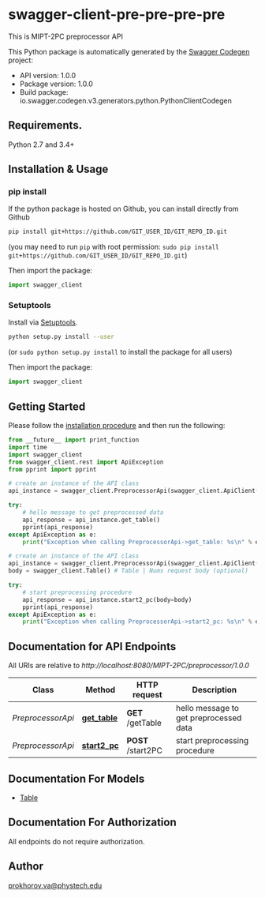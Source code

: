 # swagger-client-pre-pre-pre-pre
This is MIPT-2PC preprocessor API

This Python package is automatically generated by the [Swagger Codegen](https://github.com/swagger-api/swagger-codegen) project:

- API version: 1.0.0
- Package version: 1.0.0
- Build package: io.swagger.codegen.v3.generators.python.PythonClientCodegen

## Requirements.

Python 2.7 and 3.4+

## Installation & Usage
### pip install

If the python package is hosted on Github, you can install directly from Github

```sh
pip install git+https://github.com/GIT_USER_ID/GIT_REPO_ID.git
```
(you may need to run `pip` with root permission: `sudo pip install git+https://github.com/GIT_USER_ID/GIT_REPO_ID.git`)

Then import the package:
```python
import swagger_client 
```

### Setuptools

Install via [Setuptools](http://pypi.python.org/pypi/setuptools).

```sh
python setup.py install --user
```
(or `sudo python setup.py install` to install the package for all users)

Then import the package:
```python
import swagger_client
```

## Getting Started

Please follow the [installation procedure](#installation--usage) and then run the following:

```python
from __future__ import print_function
import time
import swagger_client
from swagger_client.rest import ApiException
from pprint import pprint

# create an instance of the API class
api_instance = swagger_client.PreprocessorApi(swagger_client.ApiClient(configuration))

try:
    # hello message to get preprocessed data
    api_response = api_instance.get_table()
    pprint(api_response)
except ApiException as e:
    print("Exception when calling PreprocessorApi->get_table: %s\n" % e)

# create an instance of the API class
api_instance = swagger_client.PreprocessorApi(swagger_client.ApiClient(configuration))
body = swagger_client.Table() # Table | Nums request body (optional)

try:
    # start preprocessing procedure
    api_response = api_instance.start2_pc(body=body)
    pprint(api_response)
except ApiException as e:
    print("Exception when calling PreprocessorApi->start2_pc: %s\n" % e)
```

## Documentation for API Endpoints

All URIs are relative to *http://localhost:8080/MIPT-2PC/preprocessor/1.0.0*

Class | Method | HTTP request | Description
------------ | ------------- | ------------- | -------------
*PreprocessorApi* | [**get_table**](docs/PreprocessorApi.md#get_table) | **GET** /getTable | hello message to get preprocessed data
*PreprocessorApi* | [**start2_pc**](docs/PreprocessorApi.md#start2_pc) | **POST** /start2PC | start preprocessing procedure

## Documentation For Models

 - [Table](docs/Table.md)

## Documentation For Authorization

 All endpoints do not require authorization.


## Author

prokhorov.va@phystech.edu
